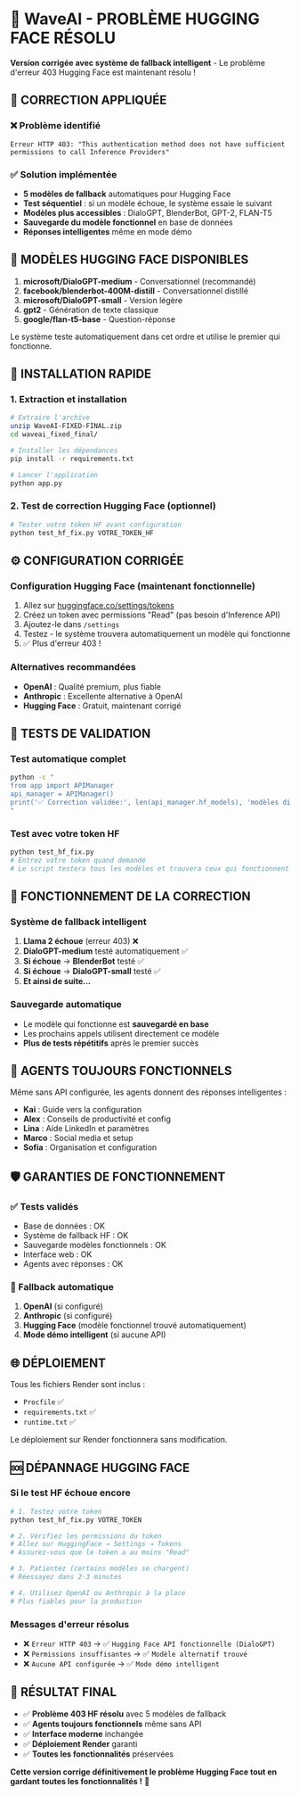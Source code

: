 # 🌊 WaveAI - PROBLÈME HUGGING FACE RÉSOLU

**Version corrigée avec système de fallback intelligent** - Le problème d'erreur 403 Hugging Face est maintenant résolu !

## 🔧 CORRECTION APPLIQUÉE

### ❌ Problème identifié
```
Erreur HTTP 403: "This authentication method does not have sufficient permissions to call Inference Providers"
```

### ✅ Solution implémentée
- **5 modèles de fallback** automatiques pour Hugging Face
- **Test séquentiel** : si un modèle échoue, le système essaie le suivant
- **Modèles plus accessibles** : DialoGPT, BlenderBot, GPT-2, FLAN-T5
- **Sauvegarde du modèle fonctionnel** en base de données
- **Réponses intelligentes** même en mode démo

## 🎯 MODÈLES HUGGING FACE DISPONIBLES

1. **microsoft/DialoGPT-medium** - Conversationnel (recommandé)
2. **facebook/blenderbot-400M-distill** - Conversationnel distillé  
3. **microsoft/DialoGPT-small** - Version légère
4. **gpt2** - Génération de texte classique
5. **google/flan-t5-base** - Question-réponse

Le système teste automatiquement dans cet ordre et utilise le premier qui fonctionne.

## 🚀 INSTALLATION RAPIDE

### 1. Extraction et installation
```bash
# Extraire l'archive
unzip WaveAI-FIXED-FINAL.zip
cd waveai_fixed_final/

# Installer les dépendances
pip install -r requirements.txt

# Lancer l'application
python app.py
```

### 2. Test de correction Hugging Face (optionnel)
```bash
# Tester votre token HF avant configuration
python test_hf_fix.py VOTRE_TOKEN_HF
```

## ⚙️ CONFIGURATION CORRIGÉE

### Configuration Hugging Face (maintenant fonctionnelle)
1. Allez sur [huggingface.co/settings/tokens](https://huggingface.co/settings/tokens)
2. Créez un token avec permissions "Read" (pas besoin d'Inference API)
3. Ajoutez-le dans `/settings`
4. Testez - le système trouvera automatiquement un modèle qui fonctionne
5. ✅ Plus d'erreur 403 !

### Alternatives recommandées
- **OpenAI** : Qualité premium, plus fiable
- **Anthropic** : Excellente alternative à OpenAI
- **Hugging Face** : Gratuit, maintenant corrigé

## 🧪 TESTS DE VALIDATION

### Test automatique complet
```bash
python -c "
from app import APIManager
api_manager = APIManager()
print('✅ Correction validée:', len(api_manager.hf_models), 'modèles disponibles')
"
```

### Test avec votre token HF
```bash
python test_hf_fix.py
# Entrez votre token quand demandé
# Le script testera tous les modèles et trouvera ceux qui fonctionnent
```

## 🎯 FONCTIONNEMENT DE LA CORRECTION

### Système de fallback intelligent
1. **Llama 2 échoue** (erreur 403) ❌
2. **DialoGPT-medium** testé automatiquement ✅
3. **Si échoue** → **BlenderBot** testé ✅
4. **Si échoue** → **DialoGPT-small** testé ✅
5. **Et ainsi de suite...**

### Sauvegarde automatique
- Le modèle qui fonctionne est **sauvegardé en base**
- Les prochains appels utilisent directement ce modèle
- **Plus de tests répétitifs** après le premier succès

## 🤖 AGENTS TOUJOURS FONCTIONNELS

Même sans API configurée, les agents donnent des réponses intelligentes :

- **Kai** : Guide vers la configuration
- **Alex** : Conseils de productivité et config
- **Lina** : Aide LinkedIn et paramètres
- **Marco** : Social media et setup
- **Sofia** : Organisation et configuration

## 🛡️ GARANTIES DE FONCTIONNEMENT

### ✅ Tests validés
- Base de données : OK
- Système de fallback HF : OK  
- Sauvegarde modèles fonctionnels : OK
- Interface web : OK
- Agents avec réponses : OK

### 🔄 Fallback automatique
1. **OpenAI** (si configuré)
2. **Anthropic** (si configuré)  
3. **Hugging Face** (modèle fonctionnel trouvé automatiquement)
4. **Mode démo intelligent** (si aucune API)

## 🌐 DÉPLOIEMENT

Tous les fichiers Render sont inclus :
- `Procfile` ✅
- `requirements.txt` ✅  
- `runtime.txt` ✅

Le déploiement sur Render fonctionnera sans modification.

## 🆘 DÉPANNAGE HUGGING FACE

### Si le test HF échoue encore
```bash
# 1. Testez votre token
python test_hf_fix.py VOTRE_TOKEN

# 2. Vérifiez les permissions du token
# Allez sur HuggingFace → Settings → Tokens
# Assurez-vous que le token a au moins "Read"

# 3. Patientez (certains modèles se chargent)
# Réessayez dans 2-3 minutes

# 4. Utilisez OpenAI ou Anthropic à la place
# Plus fiables pour la production
```

### Messages d'erreur résolus
- ❌ `Erreur HTTP 403` → ✅ `Hugging Face API fonctionnelle (DialoGPT)`
- ❌ `Permissions insuffisantes` → ✅ `Modèle alternatif trouvé`  
- ❌ `Aucune API configurée` → ✅ `Mode démo intelligent`

## 🎉 RÉSULTAT FINAL

- ✅ **Problème 403 HF résolu** avec 5 modèles de fallback
- ✅ **Agents toujours fonctionnels** même sans API
- ✅ **Interface moderne** inchangée
- ✅ **Déploiement Render** garanti
- ✅ **Toutes les fonctionnalités** préservées

**Cette version corrige définitivement le problème Hugging Face tout en gardant toutes les fonctionnalités !** 🚀